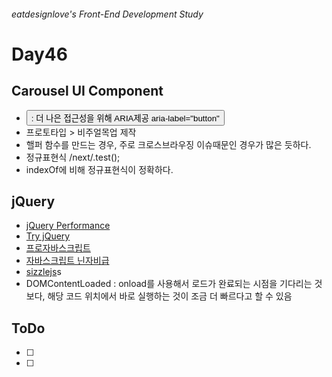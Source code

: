 ###### eatdesignlove's Front-End Development Study

# Day46

## Carousel UI Component

- <button> : 더 나은 접근성을 위해 ARIA제공 aria-label="button"
- 프로토타입 > 비주얼목업 제작
- 핼퍼 함수를 만드는 경우, 주로 크로스브라우징 이슈때문인 경우가 많은 듯하다.
- 정규표현식 /next/.test();
- indexOf에 비해 정규표현식이 정확하다.

## jQuery

- [jQuery Performance](http://learn.jquery.com/performance/)
- [Try jQuery]()
- [프로자바스크립트]()
- [자바스크립트 닌자비급]()
- [sizzlejs](http://sizzlejs.com/)s 
- DOMContentLoaded : onload를 사용해서 로드가 완료되는 시점을 기다리는 것보다, 해당 코드 위치에서 바로 실행하는 것이 조금 더 빠르다고 할 수 있음

## ToDo
- [ ] 
- [ ] 
